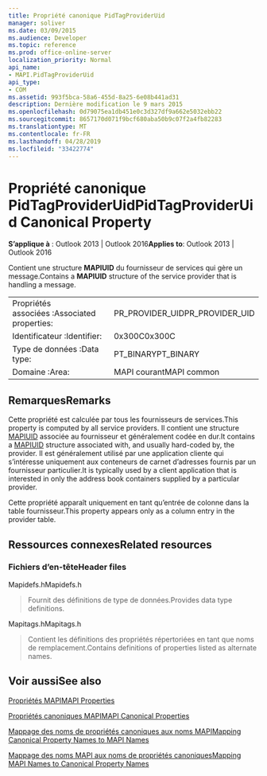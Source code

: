 ```yaml
---
title: Propriété canonique PidTagProviderUid
manager: soliver
ms.date: 03/09/2015
ms.audience: Developer
ms.topic: reference
ms.prod: office-online-server
localization_priority: Normal
api_name:
- MAPI.PidTagProviderUid
api_type:
- COM
ms.assetid: 993f5bca-58a6-455d-8a25-6e08b441ad31
description: Dernière modification le 9 mars 2015
ms.openlocfilehash: 0d79075ea1db451e0c3d327df9a662e5032ebb22
ms.sourcegitcommit: 8657170d071f9bcf680aba50b9c07f2a4fb82283
ms.translationtype: MT
ms.contentlocale: fr-FR
ms.lasthandoff: 04/28/2019
ms.locfileid: "33422774"
---
```

# <a name="pidtagprovideruid-canonical-property"></a><span data-ttu-id="1b1a9-103">Propriété canonique PidTagProviderUid</span><span class="sxs-lookup"><span data-stu-id="1b1a9-103">PidTagProviderUid Canonical Property</span></span>

  
  
<span data-ttu-id="1b1a9-104">**S’applique à** : Outlook 2013 | Outlook 2016</span><span class="sxs-lookup"><span data-stu-id="1b1a9-104">**Applies to**: Outlook 2013 | Outlook 2016</span></span> 
  
<span data-ttu-id="1b1a9-105">Contient une structure **MAPIUID** du fournisseur de services qui gère un message.</span><span class="sxs-lookup"><span data-stu-id="1b1a9-105">Contains a **MAPIUID** structure of the service provider that is handling a message.</span></span> 
  
|||
|:-----|:-----|
|<span data-ttu-id="1b1a9-106">Propriétés associées :</span><span class="sxs-lookup"><span data-stu-id="1b1a9-106">Associated properties:</span></span>  <br/> |<span data-ttu-id="1b1a9-107">PR_PROVIDER_UID</span><span class="sxs-lookup"><span data-stu-id="1b1a9-107">PR_PROVIDER_UID</span></span>  <br/> |
|<span data-ttu-id="1b1a9-108">Identificateur :</span><span class="sxs-lookup"><span data-stu-id="1b1a9-108">Identifier:</span></span>  <br/> |<span data-ttu-id="1b1a9-109">0x300C</span><span class="sxs-lookup"><span data-stu-id="1b1a9-109">0x300C</span></span>  <br/> |
|<span data-ttu-id="1b1a9-110">Type de données :</span><span class="sxs-lookup"><span data-stu-id="1b1a9-110">Data type:</span></span>  <br/> |<span data-ttu-id="1b1a9-111">PT_BINARY</span><span class="sxs-lookup"><span data-stu-id="1b1a9-111">PT_BINARY</span></span>  <br/> |
|<span data-ttu-id="1b1a9-112">Domaine :</span><span class="sxs-lookup"><span data-stu-id="1b1a9-112">Area:</span></span>  <br/> |<span data-ttu-id="1b1a9-113">MAPI courant</span><span class="sxs-lookup"><span data-stu-id="1b1a9-113">MAPI common</span></span>  <br/> |
   
## <a name="remarks"></a><span data-ttu-id="1b1a9-114">Remarques</span><span class="sxs-lookup"><span data-stu-id="1b1a9-114">Remarks</span></span>

<span data-ttu-id="1b1a9-115">Cette propriété est calculée par tous les fournisseurs de services.</span><span class="sxs-lookup"><span data-stu-id="1b1a9-115">This property is computed by all service providers.</span></span> <span data-ttu-id="1b1a9-116">Il contient une structure [MAPIUID](mapiuid.md) associée au fournisseur et généralement codée en dur.</span><span class="sxs-lookup"><span data-stu-id="1b1a9-116">It contains a [MAPIUID](mapiuid.md) structure associated with, and usually hard-coded by, the provider.</span></span> <span data-ttu-id="1b1a9-117">Il est généralement utilisé par une application cliente qui s’intéresse uniquement aux conteneurs de carnet d’adresses fournis par un fournisseur particulier.</span><span class="sxs-lookup"><span data-stu-id="1b1a9-117">It is typically used by a client application that is interested in only the address book containers supplied by a particular provider.</span></span> 
  
<span data-ttu-id="1b1a9-118">Cette propriété apparaît uniquement en tant qu’entrée de colonne dans la table fournisseur.</span><span class="sxs-lookup"><span data-stu-id="1b1a9-118">This property appears only as a column entry in the provider table.</span></span>
  
## <a name="related-resources"></a><span data-ttu-id="1b1a9-119">Ressources connexes</span><span class="sxs-lookup"><span data-stu-id="1b1a9-119">Related resources</span></span>

### <a name="header-files"></a><span data-ttu-id="1b1a9-120">Fichiers d’en-tête</span><span class="sxs-lookup"><span data-stu-id="1b1a9-120">Header files</span></span>

<span data-ttu-id="1b1a9-121">Mapidefs.h</span><span class="sxs-lookup"><span data-stu-id="1b1a9-121">Mapidefs.h</span></span>
  
> <span data-ttu-id="1b1a9-122">Fournit des définitions de type de données.</span><span class="sxs-lookup"><span data-stu-id="1b1a9-122">Provides data type definitions.</span></span>
    
<span data-ttu-id="1b1a9-123">Mapitags.h</span><span class="sxs-lookup"><span data-stu-id="1b1a9-123">Mapitags.h</span></span>
  
> <span data-ttu-id="1b1a9-124">Contient les définitions des propriétés répertoriées en tant que noms de remplacement.</span><span class="sxs-lookup"><span data-stu-id="1b1a9-124">Contains definitions of properties listed as alternate names.</span></span>
    
## <a name="see-also"></a><span data-ttu-id="1b1a9-125">Voir aussi</span><span class="sxs-lookup"><span data-stu-id="1b1a9-125">See also</span></span>



[<span data-ttu-id="1b1a9-126">Propriétés MAPI</span><span class="sxs-lookup"><span data-stu-id="1b1a9-126">MAPI Properties</span></span>](mapi-properties.md)
  
[<span data-ttu-id="1b1a9-127">Propriétés canoniques MAPI</span><span class="sxs-lookup"><span data-stu-id="1b1a9-127">MAPI Canonical Properties</span></span>](mapi-canonical-properties.md)
  
[<span data-ttu-id="1b1a9-128">Mappage des noms de propriétés canoniques aux noms MAPI</span><span class="sxs-lookup"><span data-stu-id="1b1a9-128">Mapping Canonical Property Names to MAPI Names</span></span>](mapping-canonical-property-names-to-mapi-names.md)
  
[<span data-ttu-id="1b1a9-129">Mappage des noms MAPI aux noms de propriétés canoniques</span><span class="sxs-lookup"><span data-stu-id="1b1a9-129">Mapping MAPI Names to Canonical Property Names</span></span>](mapping-mapi-names-to-canonical-property-names.md)

